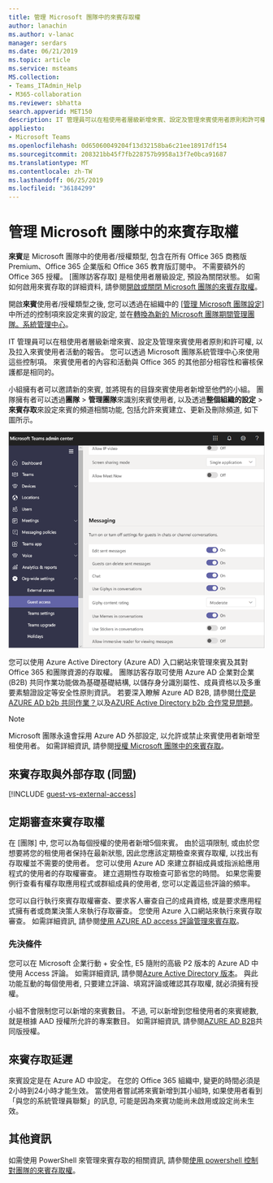 ```yaml
---
title: 管理 Microsoft 團隊中的來賓存取權
author: lanachin
ms.author: v-lanac
manager: serdars
ms.date: 06/21/2019
ms.topic: article
ms.service: msteams
MS.collection:
- Teams_ITAdmin_Help
- M365-collaboration
ms.reviewer: sbhatta
search.appverid: MET150
description: IT 管理員可以在租使用者層級新增來賓、設定及管理來賓使用者原則和許可權、決定哪些使用者可以邀請客人, 以及拉入來賓使用者活動的報告。
appliesto:
- Microsoft Teams
ms.openlocfilehash: 0d65060049204f13d32158ba6c21ee18917df154
ms.sourcegitcommit: 208321bb45f7fb228757b9958a13f7e0bca91687
ms.translationtype: MT
ms.contentlocale: zh-TW
ms.lasthandoff: 06/25/2019
ms.locfileid: "36184299"
---
```

<a name="manage-guest-access-in-microsoft-teams"></a>管理 Microsoft 團隊中的來賓存取權
======================================

**來賓**是 Microsoft 團隊中的使用者/授權類型, 包含在所有 Office 365 商務版 Premium、Office 365 企業版和 Office 365 教育版訂閱中。 不需要額外的 Office 365 授權。 [團隊訪客存取] 是租使用者層級設定, 預設為關閉狀態。 如需如何啟用來賓存取的詳細資料, 請參閱[開啟或關閉 Microsoft 團隊的來賓存取權](set-up-guests.md)。

開啟**來賓**使用者/授權類型之後, 您可以透過在組織中的 [[管理 Microsoft 團隊設定](enable-features-office-365.md)] 中所述的控制項來設定來賓的設定, 並在[轉換為新的 Microsoft 團隊期間管理團隊。系統管理中心](manage-teams-skypeforbusiness-admin-center.md)。     
    
IT 管理員可以在租使用者層級新增來賓、設定及管理來賓使用者原則和許可權, 以及拉入來賓使用者活動的報告。 您可以透過 Microsoft 團隊系統管理中心來使用這些控制項。 來賓使用者的內容和活動與 Office 365 的其他部分相容性和審核保護都是相同的。

小組擁有者可以邀請新的來賓, 並將現有的目錄來賓使用者新增至他們的小組。 團隊擁有者可以透過**團隊** > **管理團隊**來識別來賓使用者, 以及透過**整個組織的設定** > **來賓存取**來設定來賓的頻道相關功能, 包括允許來賓建立、更新及刪除頻道, 如下圖所示。

![團隊中的來賓許可權設定](media/manage-guest-access-image1.png)
  
您可以使用 Azure Active Directory (Azure AD) 入口網站來管理來賓及其對 Office 365 和團隊資源的存取權。 團隊訪客存取可使用 Azure AD 企業對企業 (B2B) 共同作業功能做為基礎基礎結構, 以儲存身分識別屬性、成員資格以及多重要素驗證設定等安全性原則資訊。 若要深入瞭解 Azure AD B2B, 請參閱[什麼是 AZURE AD b2b 共同作業？](https://go.microsoft.com/fwlink/p/?linkid=853011)以及[AZURE Active Directory b2b 合作常見問題](https://go.microsoft.com/fwlink/p/?linkid=853020)。

> [!NOTE]
> Microsoft 團隊永遠會採用 Azure AD 外部設定, 以允許或禁止來賓使用者新增至租使用者。 如需詳細資訊, 請參閱[授權 Microsoft 團隊中的來賓存取](Teams-dependencies.md)。
  
## <a name="guest-access-vs-external-access-federation"></a>來賓存取與外部存取 (同盟)

[!INCLUDE [guest-vs-external-access](includes/guest-vs-external-access.md)]

## <a name="review-guest-access-periodically"></a>定期審查來賓存取權

在 [團隊] 中, 您可以為每個授權的使用者新增5個來賓。 由於這項限制, 或由於您想要將您的租使用者保持在最新狀態, 因此您應該定期檢查來賓存取權, 以找出有存取權並不需要的使用者。 您可以使用 Azure AD 來建立群組成員或指派給應用程式的使用者的存取權審查。 建立週期性存取檢查可節省您的時間。 如果您需要例行查看有權存取應用程式或群組成員的使用者, 您可以定義這些評論的頻率。 

您可以自行執行來賓存取權審查、要求客人審查自己的成員資格, 或是要求應用程式擁有者或商業決策人來執行存取審查。 您使用 Azure 入口網站來執行來賓存取審查。 如需詳細資訊, 請參閱[使用 AZURE AD access 評論管理來賓存取](https://docs.microsoft.com/en-us/azure/active-directory/governance/manage-guest-access-with-access-reviews)。

###  <a name="prerequisites"></a>先決條件

您可以在 Microsoft 企業行動 + 安全性, E5 隨附的高級 P2 版本的 Azure AD 中使用 Access 評論。 如需詳細資訊, 請參閱[Azure Active Directory 版本](https://docs.microsoft.com/en-us/azure/active-directory/fundamentals/active-directory-whatis)。 與此功能互動的每個使用者, 只要建立評論、填寫評論或確認其存取權, 就必須擁有授權。

小組不會限制您可以新增的來賓數目。 不過, 可以新增到您租使用者的來賓總數, 就是根據 AAD 授權所允許的專案數目。 如需詳細資訊, 請參閱[AZURE AD B2B](https://docs.microsoft.com/en-us/azure/active-directory/b2b/licensing-guidance)共同版授權。

## <a name="guest-access-latencies"></a>來賓存取延遲

來賓設定是在 Azure AD 中設定。 在您的 Office 365 組織中, 變更的時間必須是2小時到24小時才能生效。 當使用者嘗試將來賓新增到其小組時, 如果使用者看到「與您的系統管理員聯繫」的訊息, 可能是因為來賓功能尚未啟用或設定尚未生效。

## <a name="more-information"></a>其他資訊

如需使用 PowerShell 來管理來賓存取的相關資訊, 請參閱[使用 powershell 控制對團隊的來賓存取權](guest-access-powershell.md)。


